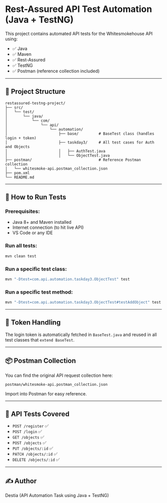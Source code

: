 
# Rest-Assured API Test Automation (Java + TestNG)

This project contains automated API tests for the Whitesmokehouse API using:

- ✅ Java
- ✅ Maven
- ✅ Rest-Assured
- ✅ TestNG
- ✅ Postman (reference collection included)

---

## 📁 Project Structure

```
restassured-testng-project/
├── src/
│   └── test/
│       └── java/
│           └── com/
│               └── api/
│                   └── automation/
│                       ├── base/         # BaseTest class (handles login + token)
│                       ├── taskday3/     # All test cases for Auth and Objects
│                       │   ├── AuthTest.java
│                       │   └── ObjectTest.java
├── postman/                              # Reference Postman collection
│   └── whitesmoke-api.postman_collection.json
├── pom.xml
└── README.md
```

---

## 🚀 How to Run Tests

### Prerequisites:
- Java 8+ and Maven installed
- Internet connection (to hit live API)
- VS Code or any IDE

### Run all tests:

```bash
mvn clean test
```

### Run a specific test class:

```bash
mvn "-Dtest=com.api.automation.taskday3.ObjectTest" test
```

### Run a specific test method:

```bash
mvn "-Dtest=com.api.automation.taskday3.ObjectTest#testAddObject" test
```

---

## 🔐 Token Handling

The login token is automatically fetched in `BaseTest.java` and reused in all test classes that `extend BaseTest`.

---

## 📦 Postman Collection

You can find the original API request collection here:

```
postman/whitesmoke-api.postman_collection.json
```

Import into Postman for easy reference.

---

## 🧪 API Tests Covered

- `POST /register` ✅
- `POST /login` ✅
- `GET /objects` ✅
- `POST /objects` ✅
- `PUT /objects/:id` ✅
- `PATCH /objects/:id` ✅
- `DELETE /objects/:id` ✅

---

## ✍️ Author

Destia (API Automation Task using Java + TestNG)
